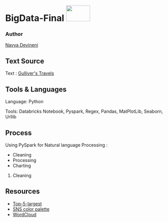 # BigData-Final <img src="http://brainstormglobal.com/wp-content/uploads/2020/02/bigdata.jpg" width="75" height="50">

### Author
[Navya Devineni](https://github.com/navyadevineni)

## Text Source
Text : [Gulliver's Travels](https://www.gutenberg.org/files/829/829-0.txt)

## Tools & Languages
Language: Python

Tools: Databricks Notebook, Pyspark, Regex, Pandas, MatPlotLib, Seaborn, Urllib

## Process

Using PySpark for Natural language Processing :

- Cleaning
- Processing
- Charting

1. Cleaning 
  







## Resources

-  [Top-5-largest](https://stackoverflow.com/questions/41306684/get-top-5-largest-from-list-of-tuples-python/41306701)
-  [SNS color palette](https://medium.com/@morganjonesartist/color-guide-to-seaborn-palettes-da849406d44f)
-  [WordCloud](https://www.python-graph-gallery.com/261-custom-python-wordcloud)
